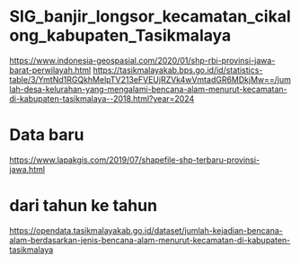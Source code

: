 # SIG_banjir_longsor_kecamatan_cikalong_kabupaten_Tasikmalaya
https://www.indonesia-geospasial.com/2020/01/shp-rbi-provinsi-jawa-barat-perwilayah.html
https://tasikmalayakab.bps.go.id/id/statistics-table/3/YmtNd1RGQkhMelpTV213eFVEUjRZVk4wVmtadGR6MDkjMw==/jumlah-desa-kelurahan-yang-mengalami-bencana-alam-menurut-kecamatan-di-kabupaten-tasikmalaya--2018.html?year=2024

# Data baru
https://www.lapakgis.com/2019/07/shapefile-shp-terbaru-provinsi-jawa.html

# dari tahun ke tahun
https://opendata.tasikmalayakab.go.id/dataset/jumlah-kejadian-bencana-alam-berdasarkan-jenis-bencana-alam-menurut-kecamatan-di-kabupaten-tasikmalaya
